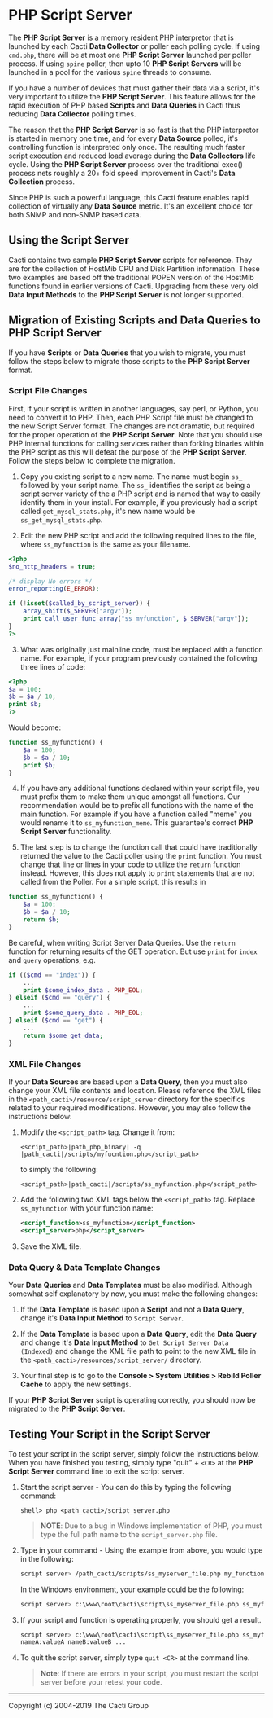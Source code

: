 # PHP Script Server

The **PHP Script Server** is a memory resident PHP interpretor that is launched by each Cacti **Data Collector** or poller each polling cycle.  If using `cmd.php`, there will be at most one **PHP Script Server** launched per poller process.  If using `spine` poller, then upto 10 **PHP Script Servers** will be launched in a pool for the various `spine` threads to consume.

If you have a number of devices that must gather their data via a script, it's very important to utilize the **PHP Script Server**. This feature allows for the rapid execution of PHP based **Scripts** and **Data Queries** in Cacti thus reducing **Data Collector** polling times.

The reason that the **PHP Script Server** is so fast is that the PHP interpretor is started in memory one time, and for every **Data Source** polled, it's controlling function is interpreted only once. The resulting much faster script execution and reduced load average during the **Data Collectors** life cycle. Using the **PHP Script Server** process over the traditional exec() process nets roughly a 20+ fold speed improvement in Cacti's **Data Collection** process.

Since PHP is such a powerful language, this Cacti feature enables rapid collection of virtually any **Data Source** metric.  It's an excellent choice for both SNMP and non-SNMP based data.

## Using the Script Server

Cacti contains two sample **PHP Script Server** scripts for reference. They are for the collection of HostMib CPU and Disk Partition information. These two examples are based off the traditional POPEN version of the HostMib functions found in earlier versions of Cacti.  Upgrading from these very old **Data Input Methods** to the **PHP Script Server** is not longer supported.

## Migration of Existing Scripts and Data Queries to PHP Script Server

If you have **Scripts** or **Data Queries** that you wish to migrate, you must follow the steps below to migrate those scripts to the **PHP Script Server** format.

### Script File Changes

First, if your script is written in another languages, say perl, or Python, you need to convert it to PHP.  Then, each PHP Script file must be changed to the new Script Server format. The changes are not dramatic, but required for the proper operation of the **PHP Script Server**. Note that you should use PHP internal functions for calling services rather than forking binaries within the PHP script as this will defeat the purpose of the **PHP Script Server**.  Follow the steps below to complete the migration.

1. Copy you existing script to a new name. The name must begin `ss_` followed by your script name. The `ss_` identifies the script as being a script server variety of the a PHP script and is named that way to easily identify them in your install. For example, if you previously had a script called `get_mysql_stats.php`, it's new name would be `ss_get_mysql_stats.php`.

2. Edit the new PHP script and add the following required lines to the file, where `ss_myfunction` is the same as your filename.

```php
<?php
$no_http_headers = true;

/* display No errors */
error_reporting(E_ERROR);

if (!isset($called_by_script_server)) {
    array_shift($_SERVER["argv"]);
    print call_user_func_array("ss_myfunction", $_SERVER["argv"]);
}
?>
```

3. What was originally just mainline code, must be replaced with a function name. For example, if your program previously contained the following three lines of code:

```php
<?php
$a = 100;
$b = $a / 10;
print $b;
?>
```

   Would become:

```php
function ss_myfunction() {
    $a = 100;
    $b = $a / 10;
    print $b;
}
```

4. If you have any additional functions declared within your script file, you must prefix them to make them unique amongst all functions. Our recommendation would be to prefix all functions with the name of the main function. For example if you have a function called "meme" you would rename it to `ss_myfunction_meme`. This guarantee's correct **PHP Script Server** functionality.

5. The last step is to change the function call that could have traditionally returned the value to the Cacti poller using the `print` function. You must change that line or lines in your code to utilize the `return` function instead. However, this does not apply to `print` statements that are not called from the Poller. For a simple script, this results in

```php
function ss_myfunction() {
    $a = 100;
    $b = $a / 10;
    return $b;
}
```

   Be careful, when writing Script Server Data Queries. Use the `return` function for returning results of the GET operation. But use `print` for `index` and `query` operations, e.g.

```php
if (($cmd == "index")) {
    ...
    print $some_index_data . PHP_EOL;
} elseif ($cmd == "query") {
    ...
    print $some_query_data . PHP_EOL;
} elseif ($cmd == "get") {
    ...
    return $some_get_data;
}
```

### XML File Changes

If your **Data Sources** are based upon a **Data Query**, then you must also change your XML file contents and location. Please reference the XML files in the `<path_cacti>/resource/script_server` directory for the specifics related to your required modifications. However, you may also follow the instructions below:

1. Modify the `<script_path>` tag. Change it from:

   `<script_path>|path_php_binary| -q |path_cacti|/scripts/myfucntion.php</script_path>`

   to simply the following:

   `<script_path>|path_cacti|/scripts/ss_myfunction.php</script_path>`

2. Add the following two XML tags below the `<script_path>` tag. Replace
   `ss_myfunction` with your function name:

    ```xml
    <script_function>ss_myfunction</script_function>
    <script_server>php</script_server>
    ```

3. Save the XML file.

### Data Query & Data Template Changes

Your **Data Queries** and **Data Templates** must be also modified. Although somewhat self explanatory by now, you must make the following changes:

1. If the **Data Template** is based upon a **Script** and not a **Data Query**, change it's **Data Input Method** to `Script Server`.

2. If the **Data Template** is based upon a **Data Query**, edit the **Data Query** and change it's **Data Input Method** to `Get Script Server Data (Indexed)` and change the XML file path to point to the new XML file in the `<path_cacti>/resources/script_server/` directory.

3. Your final step is to go to the **Console > System Utilities > Rebild Poller Cache** to apply the new settings.

If your **PHP Script Server** script is operating correctly, you should now be migrated to the **PHP Script Server**.

## Testing Your Script in the Script Server

To test your script in the script server, simply follow the instructions below. When you have finished you testing, simply type "quit" + `<CR>` at the **PHP Script Server** command line to exit the script server.

1. Start the script server - You can do this by typing the following command:

   `shell> php <path_cacti>/script_server.php`

   > **NOTE**: Due to a bug in Windows implementation of PHP, you must type the full path name to the `script_server.php` file.

2. Type in your command - Using the example from above, you would type in the
   following:

   ```sh
   script server> /path_cacti/scripts/ss_myserver_file.php my_function argument1 argument2 ...
   ```

   In the Windows environment, your example could be the following:

   ```sh
   script server> c:\www\root\cacti\script\ss_myserver_file.php ss_myfunction argument1 argument2 ...
   ```

3. If your script and function is operating properly, you should get a result.

   ```sh
   script server> c:\www\root\cacti\script\ss_myserver_file.php ss_myfunction argument1 argument2 ...
   nameA:valueA nameB:valueB ...
   ```

4. To quit the script server, simply type `quit <CR>` at the command line.

   > **Note**: If there are errors in your script, you must restart the script server before your retest your code.

---
Copyright (c) 2004-2019 The Cacti Group
